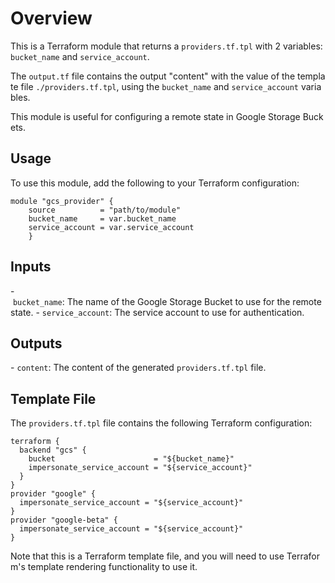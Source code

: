 # Overview
This is a Terraform module that returns a `providers.tf.tpl` with 2 variables: `bucket_name` and `service_account`.

The `output.tf` file contains the output "content" with the value of the template file `./providers.tf.tpl`, using the `bucket_name` and `service_account` variables.

This module is useful for configuring a remote state in Google Storage Buckets.

## Usage

To use this module, add the following to your Terraform configuration:

```hcl
module "gcs_provider" {    
    source          = "path/to/module"
    bucket_name     = var.bucket_name
    service_account = var.service_account
    }
```

## Inputs

- `bucket_name`: The name of the Google Storage Bucket to use for the remote state.
- `service_account`: The service account to use for authentication.

## Outputs
- `content`: The content of the generated `providers.tf.tpl` file.

## Template File
The `providers.tf.tpl` file contains the following Terraform configuration:

```hcl
terraform {
  backend "gcs" {
    bucket                      = "${bucket_name}"
    impersonate_service_account = "${service_account}"
  }
}
provider "google" {
  impersonate_service_account = "${service_account}"
}
provider "google-beta" {
  impersonate_service_account = "${service_account}"
}
```
Note that this is a Terraform template file, and you will need to use Terraform's template rendering functionality to use it.